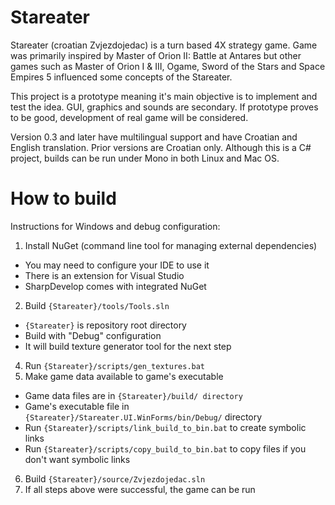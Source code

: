 # Stareater

Stareater (croatian Zvjezdojedac) is a turn based 4X strategy game. Game was primarily inspired by Master of Orion II: Battle at Antares but other games such as Master of Orion I & III, Ogame, Sword of the Stars and Space Empires 5 influenced some concepts of the Stareater.

This project is a prototype meaning it's main objective is to implement and test the idea. GUI, graphics and sounds are secondary. If prototype proves to be good, development of real game will be considered. 

Version 0.3 and later have multilingual support and have Croatian and English translation. Prior versions are Croatian only. Although this is a C# project, builds can be run under Mono in both Linux and Mac OS. 

# How to build

Instructions for Windows and debug configuration:

1. Install NuGet (command line tool for managing external dependencies)
  * You may need to configure your IDE to use it
  * There is an extension for Visual Studio
  * SharpDevelop comes with integrated NuGet
2. Build `{Stareater}/tools/Tools.sln`
  * `{Stareater}` is repository root directory
  * Build with "Debug" configuration
  * It will build texture generator tool for the next step
4. Run `{Stareater}/scripts/gen_textures.bat`
5. Make game data available to game's executable
  * Game data files are in `{Stareater}/build/ directory`
  * Game's executable file in `{Stareater}/Stareater.UI.WinForms/bin/Debug/` directory
  * Run `{Stareater}/scripts/link_build_to_bin.bat` to create symbolic links
  * Run `{Stareater}/scripts/copy_build_to_bin.bat` to copy files if you don't want symbolic links
6. Build `{Stareater}/source/Zvjezdojedac.sln`
7. If all steps above were successful, the game can be run